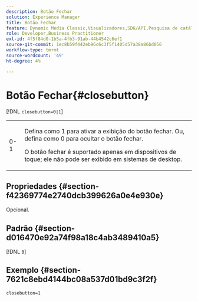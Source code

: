```yaml
---
description: Botão Fechar
solution: Experience Manager
title: Botão Fechar
feature: Dynamic Media Classic,Visualizadores,SDK/API,Pesquisa de catálogo eletrônico
role: Developer,Business Practitioner
exl-id: 4f5f84d0-1b5a-4fb3-91ab-44b4542c6ef1
source-git-commit: 1ec8b59f442eb96c6c3f5f1405d57a38a86bd056
workflow-type: tm+mt
source-wordcount: '49'
ht-degree: 4%

---
```


# Botão Fechar{#closebutton}

[!DNL `closebutton=0|1`]

<table id="table_9B98C97485DD4DEB8A6ECBCE8DF6B886"> 
 <tbody> 
  <tr> 
   <td colname="col1"> <p> <span class="codeph"> 0-1  </span> </p> </td> 
   <td colname="col2"> <p>Defina como <span class="codeph"> 1 </span> para ativar a exibição do botão fechar. Ou, defina como <span class="codeph"> 0 </span> para ocultar o botão fechar. </p> <p>O botão fechar é suportado apenas em dispositivos de toque; ele não pode ser exibido em sistemas de desktop. </p> </td> 
  </tr> 
 </tbody> 
</table>

## Propriedades {#section-f42369774e2740dcb399626a0e4e930e}

Opcional.

## Padrão {#section-d016470e92a74f98a18c4ab3489410a5}

[!DNL `0`]

## Exemplo {#section-7621c8ebd4144bc08a537d01bd9c3f2f}

```
closebutton=1
```
